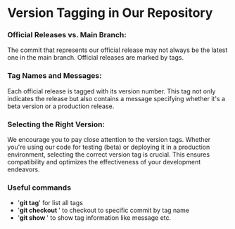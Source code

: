 # Version Tagging in Our Repository

### Official Releases vs. Main Branch: 
The commit that represents our official release may not always be the latest one in the main branch. Official releases are marked by tags.

### Tag Names and Messages: 
Each official release is tagged with its version number. This tag not only indicates the release but also contains a message specifying whether it's a beta version or a production release.

### Selecting the Right Version:
We encourage you to pay close attention to the version tags. Whether you're using our code for testing (beta) or deploying it in a production environment, selecting the correct version tag is crucial. This ensures compatibility and optimizes the effectiveness of your development endeavors.

### Useful commands
- '**git tag**' for list all tags
- '**git checkout <tagname>**' to checkout to specific commit by tag name
- '**git show <tag name>**' to show tag information like message etc.

